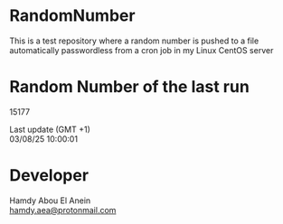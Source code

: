 # RandomNumber    
This is a test repository where a random number is pushed to a file automatically passwordless from a cron job in my Linux CentOS server    
# Random Number of the last run   
15177
      
Last update (GMT +1)    
03/08/25 10:00:01
# Developer    
Hamdy Abou El Anein   
hamdy.aea@protonmail.com

